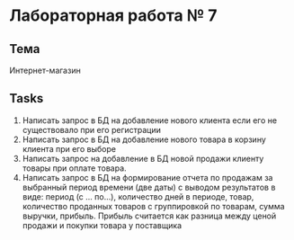 # Лабораторная работа № 7
## Тема
Интернет-магазин
## Tasks
1. Написать запрос в БД на добавление нового клиента если его не существовало при его регистрации
2. Написать запрос в БД на добавление нового товара в корзину клиента при его выборе
3. Написать запрос на добавление в БД новой продажи клиенту товары при оплате товара. 
4. Написать запрос в БД на формирование отчета по продажам за выбранный период времени (две даты) с выводом результатов в виде: период (с ... по...), количество дней в периоде, товар, количество проданных товаров с группировкой по товарам, сумма выручки, прибыль. Прибыль считается как разница между ценой продажи и покупки товара у поставщика